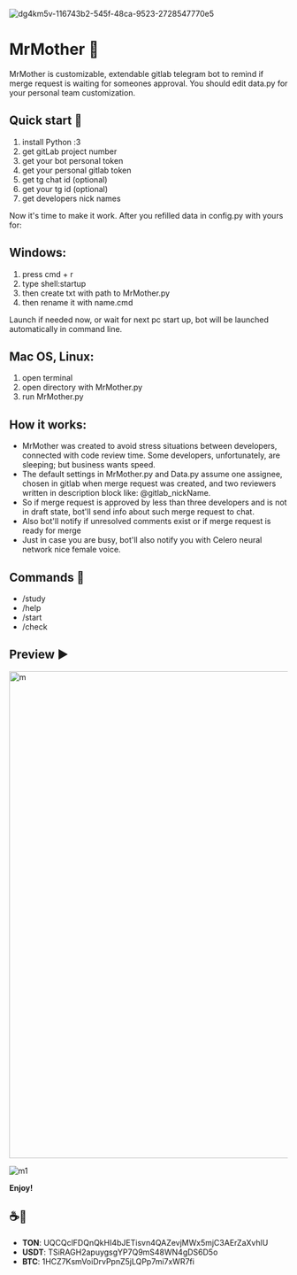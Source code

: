 
![dg4km5v-116743b2-545f-48ca-9523-2728547770e5](https://github.com/fresh-Blood/MrMother/assets/88098218/e1378aa4-e142-4478-992f-5e859dc71a64)

# MrMother 💜

MrMother is customizable, extendable gitlab telegram bot to remind if merge request is waiting for someones approval. 
You should edit data.py for your personal team customization.

## Quick start 🏁
1) install Python :З
2) get gitLab project number 
3) get your bot personal token 
4) get your personal gitlab token 
5) get tg chat id (optional)
6) get your tg id (optional)
7) get developers nick names

Now it's time to make it work. After you refilled data in config.py with yours for:

## Windows: 
1) press cmd + r
2) type shell:startup
3) then create txt with path to MrMother.py
4) then rename it with name.cmd

Launch if needed now, or wait for next pc start up, bot will be launched automatically in command line.

## Mac OS, Linux: 
1) open terminal
2) open directory with MrMother.py
3) run MrMother.py 

## How it works: 
- MrMother was created to avoid stress situations between developers, connected with code review time. Some developers, unfortunately, are sleeping; but business wants speed.
- The default settings in MrMother.py and Data.py assume one assignee, chosen in gitlab when merge request was created, and two reviewers written in description block like: @gitlab_nickName.
- So if merge request is approved by less than three developers and is not in draft state, bot'll send info about such merge request to chat. 
- Also bot'll notify if unresolved comments exist or if merge request is ready for merge 
- Just in case you are busy, bot'll also notify you with Celero neural network nice female voice.

## Commands 🫡
- /study
- /help
- /start
- /check

## Preview ▶️ 
<img width="880" alt="m" src="https://github.com/fresh-Blood/MrMother/assets/88098218/668f5ce3-338b-4b4e-a1b5-ed33cd3a1266">

![m1](https://github.com/fresh-Blood/MrMother/assets/88098218/3637658f-d2c4-461e-8450-c9de534645b5)


**Enjoy!**

## ☕️🙈
- **TON**: UQCQclFDQnQkHI4bJETisvn4QAZevjMWx5mjC3AErZaXvhlU
- **USDT**: TSiRAGH2apuygsgYP7Q9mS48WN4gDS6D5o
- **BTC**: 1HCZ7KsmVoiDrvPpnZ5jLQPp7mi7xWR7fi
